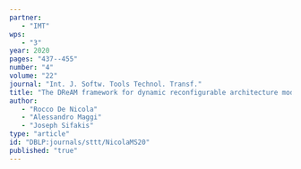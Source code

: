 ```yaml
---
partner: 
   - "IMT"
wps: 
   - "3"
year: 2020
pages: "437--455"
number: "4"
volume: "22"
journal: "Int. J. Softw. Tools Technol. Transf."
title: "The DReAM framework for dynamic reconfigurable architecture modelling: theory and applications"
author: 
   - "Rocco De Nicola"
   - "Alessandro Maggi"
   - "Joseph Sifakis"
type: "article"
id: "DBLP:journals/sttt/NicolaMS20"
published: "true"
---
```

